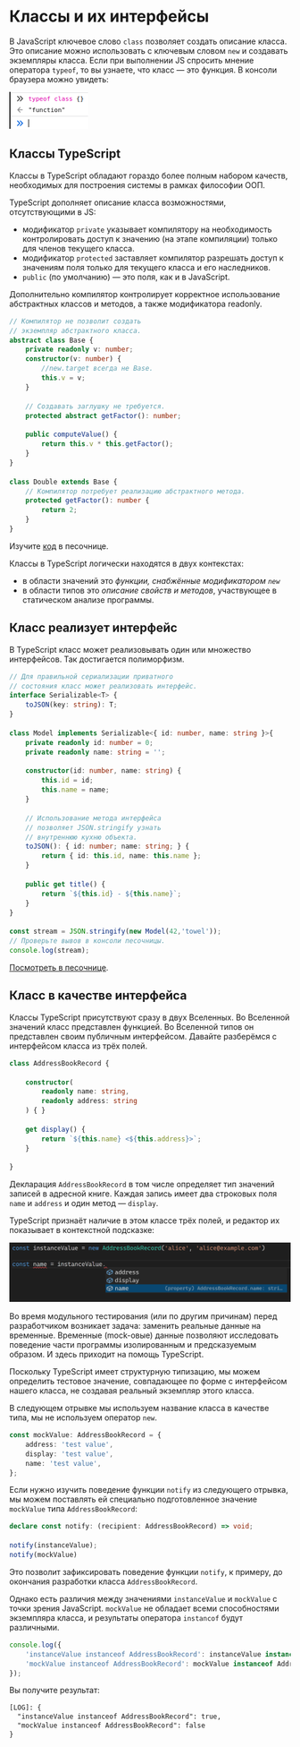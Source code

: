 # Классы и их интерфейсы

В JavaScript ключевое слово `class` позволяет создать описание класса. Это описание можно использовать с ключевым словом `new` и создавать экземпляры класса. Если при выполнении JS спросить мнение оператора `typeof`, то вы узнаете, что класс — это функция. В консоли браузера можно увидеть:

![Вывод консоли браузера относительно типа класса](assets/console.png)

## Классы TypeScript

Классы в TypeScript обладают гораздо более полным набором качеств, необходимых для построения системы в рамках философии ООП.

TypeScript дополняет описание класса возможностями, отсутствующими в JS:

- модификатор `private` указывает компилятору на необходимость контролировать доступ к значению (на этапе компиляции) только для членов текущего класса.
- модификатор `protected` заставляет компилятор разрешать доступ к значениям поля только для текущего класса и его наследников.
- `public` (по умолчанию) — это поля, как и в JavaScript.

Дополнительно компилятор контролирует корректное использование абстрактных классов и методов, а также модификатора readonly.

```ts
// Компилятор не позволит создать 
// экземпляр абстрактного класса.
abstract class Base {
    private readonly v: number;
    constructor(v: number) {
        //new.target всегда не Base.
        this.v = v;
    }

    // Создавать заглушку не требуется.
    protected abstract getFactor(): number;

    public computeValue() {
        return this.v * this.getFactor();
    }
}

class Double extends Base {
    // Компилятор потребует реализацию абстрактного метода.
    protected getFactor(): number {
        return 2;
    }
}
```

Изучите [код](https://www.typescriptlang.org/play?#code/PTAEi4QQ+EEHhBH4QQOEENwgh5EEEIglACIKQvCCFYQUskg7CCBMIJIvKqIIIgxgLCCAMIKoDIgoAUCKILIg4RucKLA0CMINVQYG4VNkiBmEEgREDatQZsAhgCMAzgBcATuoDGu0EYA267dtAAhKwFNQAbzah3oAA76AlgDd1XSd9B3UAEwB7ADtzAE9QPwAuUCiAVwBbTQd9AG43DyNovX1Ukwj9AAoklIys-QBKF3yPDxAohwB3ADpddX0AcwdTEmpcWUYcfHttB2aW0F0ACx9tLr9QAF4EvJaAXzY5zloiRhImViIGWURAYRBACRBwG9AMXAYKS8AxEHhAORBJ0HFcMIbrhUNRkHNvBEgiYHGFQFpisZTINdAAxJHlCr1ZJpTLZPIQ1Kacw+IxmCLpTypIIANXU5lSDixTXmHhCulS+iiC2Wq3WACoeSsuij0WVKvUdh59vs2BYrDYACIRInmJwOAAeQSiYRs0ycrhanCgcCQaEwBEgAKBIOer3eDC+vxEYgkUhk8lA0BBkEYEP0UIcMLhooxEpxtWyLNZoHZnO5ACYpe4ZQcgA) в песочнице.

Классы в TypeScript логически находятся в двух контекстах:

* в области значений это *функции, снабжённые модификатором `new`*
* в области типов это *описание свойств и методов*, участвующее в статическом анализе программы.

## Класс реализует интерфейс

В TypeScript класс может реализовывать один или множество интерфейсов. Так достигается полиморфизм.

```typescript
// Для правильной сериализации приватного
// состояния класс может реализовать интерфейс.
interface Serializable<T> {
    toJSON(key: string): T;
}

class Model implements Serializable<{ id: number, name: string }>{
    private readonly id: number = 0;
    private readonly name: string = '';

    constructor(id: number, name: string) {
        this.id = id;
        this.name = name;
    }

    // Использование метода интерфейса
    // позволяет JSON.stringify узнать
    // внутреннюю кухню объекта.
    toJSON(): { id: number; name: string; } {
        return { id: this.id, name: this.name };
    }

    public get title() {
        return `${this.id} - ${this.name}`;
    }
}

const stream = JSON.stringify(new Model(42,'towel'));
// Проверьте вывов в консоли песочницы.
console.log(stream);
```

[Посмотреть в песочнице](https://www.typescriptlang.org/play?ssl=23&ssc=21&pln=1&pc=1#code/JYOwLgpgTgZghgYwgAgMrWHANsAXnAIywgB4AVAPmQG8AoZB5MAewClUB5AOQAoBrCAE8AXMgDOYKKADmASlFkA3LQC+tWgixwxY5AFlmAEwhZkwALYAHYuYjhd6KdjyFiJamcOiQAV3MFoABpkEDhbUQkpEGlkFQo6RmRLKQA3OEhkKAg4Q2YQLEFPbz8AqGQAXmQABmVE5OA0jKycvIKQsIgIyRkK5AByPuV6RgQ8yJ8EFigeYC8QkqD28PFu6NkaYcSGMAALYDEAOlne2dqt7b3D0Nte64gzhjVElnZuHnkaIvn-aEUlzpWUWkfxUG3ODCyYB8UBAn1mol2+yOhmCdwRlwOd1iD1i6jqPiIwAQyGkEDATGAYGI7zB4Mh0NhAAMACTURGHWaggC0yFZ7MxHRUjJxajUGjG5Mi2XMvVeXAOkRkwBggh4IAgAHd9EYTDwACwAJkCfRYGpMfVksmUoxAYmYxAOWGY0h4UrCVqAA).

## Класс в качестве интерфейса

Классы TypeScript присутствуют сразу в двух Вселенных. Во Вселенной значений класс представлен функцией. Во Вселенной типов он представлен своим публичным интерфейсом. Давайте разберёмся с интерфейсом класса из трёх полей.

```ts
class AddressBookRecord {
    
    constructor(
        readonly name: string,
        readonly address: string
    ) { }

    get display() {
        return `${this.name} <${this.address}>`;
    }

}
```

Декларация `AddressBookRecord` в том числе определяет тип значений записей в адресной книге. Каждая запись имеет два строковых поля `name` и `address` и один метод — `display`.

TypeScript признаёт наличие в этом классе трёх полей, и редактор их показывает в контекстной подсказке:

![Наличие полей в экземпляре из класса](assets/intellisense.png)

Во время модульного тестирования (или по другим причинам) перед разработчиком возникает задача: заменить реальные данные на временные. Временные (mock-овые) данные позволяют исследовать поведение части программы изолированным и предсказуемым образом. И здесь приходит на помощь TypeScript.

Поскольку TypeScript имеет структурную типизацию, мы можем определить тестовое значение, совпадающее по форме с интерфейсом нашего класса, не создавая реальный экземпляр этого класса.

В следующем отрывке мы используем название класса в качестве типа, мы не используем оператор `new`.

```ts
const mockValue: AddressBookRecord = {
    address: 'test value',
    display: 'test value',
    name: 'test value',
};
```

Если нужно изучить поведение функции `notify` из следующего отрывка, мы можем поставлять ей специально подготовленное значение `mockValue` типа `AddressBookRecord`:

```ts
declare const notify: (recipient: AddressBookRecord) => void;

notify(instanceValue);
notify(mockValue)
```

Это позволит зафиксировать поведение функции `notify`, к примеру, до окончания разработки класса `AddressBookRecord`.

Однако есть различия между значениями `instanceValue`
и `mockValue` с точки зрения JavaScript. `mockValue` не обладает всеми способностями экземпляра класса, и результаты оператора `instancof` будут различными.

```ts
console.log({
    'instanceValue instanceof AddressBookRecord': instanceValue instanceof AddressBookRecord,
    'mockValue instanceof AddressBookRecord': mockValue instanceof AddressBookRecord,
});
```

Вы получите результат:

```terminal
[LOG]: {
  "instanceValue instanceof AddressBookRecord": true,
  "mockValue instanceof AddressBookRecord": false
} 
```

